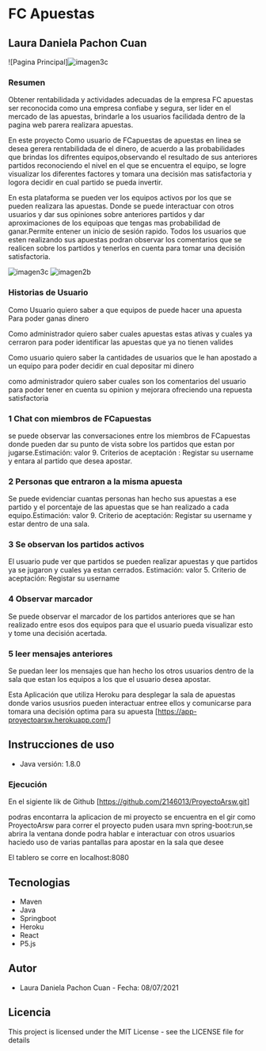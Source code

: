 # FC Apuestas
## Laura Daniela Pachon Cuan
![Pagina Principal]![imagen3c](https://user-images.githubusercontent.com/60073527/126652058-cd0f69f4-8cbb-4a69-b6b1-03c5ecb12f0e.jpg)


### Resumen 
Obtener rentabilidada y actividades adecuadas de la empresa FC apuestas ser reconocida como una empresa
confiabe y segura, ser lider en el mercado de las apuestas, brindarle a los usuarios facilidada dentro 
de la pagina web parera realizara apuestas.

En este proyecto Como usuario de FCapuestas de apuestas en linea se desea gerera rentabilidada de el dinero,
de acuerdo a las probabilidades que brindas los difrentes equipos,observando el resultado de sus anteriores partidos 
reconociendo el nivel en el que se encuentra el equipo, se logre visualizar los diferentes factores y 
tomara una decisión mas satisfactoria y logora decidir en cual partido se pueda invertir. 

En esta plataforma se pueden ver los equipos activos por los que se pueden realizara las apuestas.
Donde se puede interactuar con otros usuarios y dar sus opiniones sobre anteriores partidos y dar 
aproximaciones de los equipoas que tengas mas probabilidad de ganar.Permite entener un inicio de 
sesión rapido. Todos los usuarios que esten realizando sus apuestas podran observar los comentarios
que se realicen sobre los partidos y tenerlos en cuenta para tomar una decisión satisfactoria.

![imagen3c](https://user-images.githubusercontent.com/60073527/126652127-7a278572-737a-48b8-a209-94ceb03249f2.jpg)
![imagen2b](https://user-images.githubusercontent.com/60073527/126652129-a81704f5-03fa-46c0-bee2-77d962df09cc.jpg)


### Historias de Usuario 
 Como Usuario 
 quiero saber a que equipos de puede hacer una apuesta  
 Para poder ganas dinero
 
 Como administrador
 quiero saber cuales apuestas estas ativas y cuales ya cerraron
 para poder identificar las apuestas que ya no tienen valides  
 
 Como usuario 
 quiero saber la cantidades de usuarios que le han apostado a un equipo
 para poder decidir en cual depositar mi dinero 
  
 como administrador 
 quiero saber cuales son los comentarios del usuario 
 para poder tener en cuenta su opinion y mejorara ofreciendo una repuesta satisfactoria 
 
### 1 Chat con miembros de FCapuestas
 
 se puede observar las conversaciones entre los miembros de FCapuestas donde pueden dar 
 su punto de vista sobre los partidos que estan por jugarse.Estimación: valor 9. Criterios de
 aceptación : Registar su username y entara al partido que desea apostar.
 
### 2 Personas que entraron a la misma apuesta
 
 Se puede evidenciar cuantas personas han hecho sus apuestas a ese partido y el porcentaje
 de las apuestas que se han realizado a cada equipo.Estimación: valor 9. Criterio de aceptación: 
 Registar su username y estar dentro de una sala.
 
### 3 Se observan los partidos activos 
 
 El usuario pude ver que partidos se pueden realizar apuestas y que partidos ya se jugaron y cuales
 ya estan cerrados. Estimación: valor 5. Criterio de aceptación: Registar su username
 
### 4 Observar marcador 
 
 Se puede observar el marcador de los partidos anteriores que se han realizado entre esos dos equipos
 para que el usuario pueda visualizar esto y tome una decisión acertada.
 
### 5 leer mensajes anteriores
 
 Se puedan leer los mensajes que han hecho los otros usuarios dentro de la sala que estan los equipos
 a los que el usuario desea apostar.
 
 
  Esta Aplicación que utiliza Heroku para desplegar la sala de apuestas donde varios ususrios pueden interactuar entree ellos y 
 comunicarse para tomara una decisión optima para su apuesta 
[https://app-proyectoarsw.herokuapp.com/]
## Instrucciones de uso

* Java versión: 1.8.0

### Ejecución

En el sigiente lik de Github 
[https://github.com/2146013/ProyectoArsw.git]

podras encontarra la aplicacion de mi proyecto se encuentra en el gir como ProyectoArsw
para correr el proyecto puden usara mvn spring-boot:run,se abrira la ventana 
donde podra hablar e interactuar con otros usuarios haciedo uso de varias pantallas para apostar en la sala que desee

El tablero se corre en localhost:8080

## Tecnologias
* Maven
* Java
* Springboot
* Heroku
* React
* P5.js

## Autor
* Laura Daniela Pachon Cuan  - Fecha: 08/07/2021

## Licencia
This project is licensed under the MIT License - see the LICENSE file for details


